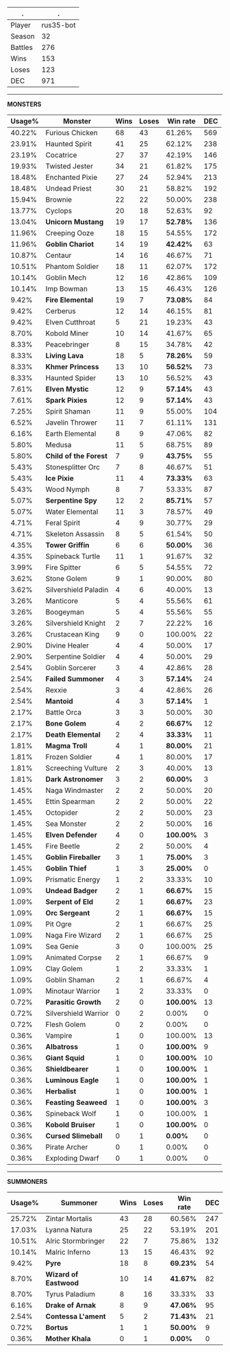 .|.
|-|-
Player|rus35-bot
Season|32
Battles|276
Wins|153
Loses|123
DEC|971

---
**MONSTERS**

Usage%|Monster|Wins|Loses|Win rate|DEC|
-|-|-|-|-|-|
40.22%|Furious Chicken|68|43|61.26%|569|
23.91%|Haunted Spirit|41|25|62.12%|238|
23.19%|Cocatrice|27|37|42.19%|146|
19.93%|Twisted Jester|34|21|61.82%|175|
18.48%|Enchanted Pixie|27|24|52.94%|213|
18.48%|Undead Priest|30|21|58.82%|192|
15.94%|Brownie|22|22|50.00%|238|
13.77%|Cyclops|20|18|52.63%|92|
13.04%|**Unicorn Mustang**|19|17|**52.78%**|136|
11.96%|Creeping Ooze|18|15|54.55%|172|
11.96%|**Goblin Chariot**|14|19|**42.42%**|63|
10.87%|Centaur|14|16|46.67%|71|
10.51%|Phantom Soldier|18|11|62.07%|172|
10.14%|Goblin Mech|12|16|42.86%|109|
10.14%|Imp Bowman|13|15|46.43%|126|
9.42%|**Fire Elemental**|19|7|**73.08%**|84|
9.42%|Cerberus|12|14|46.15%|81|
9.42%|Elven Cutthroat|5|21|19.23%|43|
8.70%|Kobold Miner|10|14|41.67%|65|
8.33%|Peacebringer|8|15|34.78%|42|
8.33%|**Living Lava**|18|5|**78.26%**|59|
8.33%|**Khmer Princess**|13|10|**56.52%**|73|
8.33%|Haunted Spider|13|10|56.52%|43|
7.61%|**Elven Mystic**|12|9|**57.14%**|43|
7.61%|**Spark Pixies**|12|9|**57.14%**|43|
7.25%|Spirit Shaman|11|9|55.00%|104|
6.52%|Javelin Thrower|11|7|61.11%|131|
6.16%|Earth Elemental|8|9|47.06%|82|
5.80%|Medusa|11|5|68.75%|89|
5.80%|**Child of the Forest**|7|9|**43.75%**|55|
5.43%|Stonesplitter Orc|7|8|46.67%|51|
5.43%|**Ice Pixie**|11|4|**73.33%**|63|
5.43%|Wood Nymph|8|7|53.33%|87|
5.07%|**Serpentine Spy**|12|2|**85.71%**|57|
5.07%|Water Elemental|11|3|78.57%|49|
4.71%|Feral Spirit|4|9|30.77%|29|
4.71%|Skeleton Assassin|8|5|61.54%|50|
4.35%|**Tower Griffin**|6|6|**50.00%**|36|
4.35%|Spineback Turtle|11|1|91.67%|32|
3.99%|Fire Spitter|6|5|54.55%|72|
3.62%|Stone Golem|9|1|90.00%|80|
3.62%|Silvershield Paladin|4|6|40.00%|13|
3.26%|Manticore|5|4|55.56%|61|
3.26%|Boogeyman|5|4|55.56%|55|
3.26%|Silvershield Knight|2|7|22.22%|16|
3.26%|Crustacean King|9|0|100.00%|22|
2.90%|Divine Healer|4|4|50.00%|17|
2.90%|Serpentine Soldier|4|4|50.00%|29|
2.54%|Goblin Sorcerer|3|4|42.86%|28|
2.54%|**Failed Summoner**|4|3|**57.14%**|24|
2.54%|Rexxie|3|4|42.86%|26|
2.54%|**Mantoid**|4|3|**57.14%**|1|
2.17%|Battle Orca|3|3|50.00%|30|
2.17%|**Bone Golem**|4|2|**66.67%**|12|
2.17%|**Death Elemental**|2|4|**33.33%**|11|
1.81%|**Magma Troll**|4|1|**80.00%**|21|
1.81%|Frozen Soldier|4|1|80.00%|17|
1.81%|Screeching Vulture|2|3|40.00%|13|
1.81%|**Dark Astronomer**|3|2|**60.00%**|3|
1.45%|Naga Windmaster|2|2|50.00%|20|
1.45%|Ettin Spearman|2|2|50.00%|22|
1.45%|Octopider|2|2|50.00%|23|
1.45%|Sea Monster|2|2|50.00%|16|
1.45%|**Elven Defender**|4|0|**100.00%**|3|
1.45%|Fire Beetle|2|2|50.00%|4|
1.45%|**Goblin Fireballer**|3|1|**75.00%**|3|
1.45%|**Goblin Thief**|1|3|**25.00%**|0|
1.09%|Prismatic Energy|1|2|33.33%|10|
1.09%|**Undead Badger**|2|1|**66.67%**|15|
1.09%|**Serpent of Eld**|2|1|**66.67%**|23|
1.09%|**Orc Sergeant**|2|1|**66.67%**|15|
1.09%|Pit Ogre|2|1|66.67%|25|
1.09%|Naga Fire Wizard|2|1|66.67%|25|
1.09%|Sea Genie|3|0|100.00%|25|
1.09%|Animated Corpse|2|1|66.67%|9|
1.09%|Clay Golem|1|2|33.33%|1|
1.09%|Goblin Shaman|2|1|66.67%|4|
1.09%|Minotaur Warrior|1|2|33.33%|0|
0.72%|**Parasitic Growth**|2|0|**100.00%**|13|
0.72%|Silvershield Warrior|0|2|0.00%|0|
0.72%|Flesh Golem|0|2|0.00%|0|
0.36%|Vampire|1|0|100.00%|13|
0.36%|**Albatross**|1|0|**100.00%**|9|
0.36%|**Giant Squid**|1|0|**100.00%**|10|
0.36%|**Shieldbearer**|1|0|**100.00%**|1|
0.36%|**Luminous Eagle**|1|0|**100.00%**|1|
0.36%|**Herbalist**|1|0|**100.00%**|1|
0.36%|**Feasting Seaweed**|1|0|**100.00%**|3|
0.36%|Spineback Wolf|1|0|100.00%|1|
0.36%|**Kobold Bruiser**|1|0|**100.00%**|0|
0.36%|**Cursed Slimeball**|0|1|**0.00%**|0|
0.36%|Pirate Archer|0|1|0.00%|0|
0.36%|Exploding Dwarf|0|1|0.00%|0|

---
**SUMMONERS**

Usage%|Summoner|Wins|Loses|Win rate|DEC|
-|-|-|-|-|-|
25.72%|Zintar Mortalis|43|28|60.56%|247|
17.03%|Lyanna Natura|25|22|53.19%|201|
10.51%|Alric Stormbringer|22|7|75.86%|132|
10.14%|Malric Inferno|13|15|46.43%|92|
9.42%|**Pyre**|18|8|**69.23%**|54|
8.70%|**Wizard of Eastwood**|10|14|**41.67%**|82|
8.70%|Tyrus Paladium|8|16|33.33%|33|
6.16%|**Drake of Arnak**|8|9|**47.06%**|95|
2.54%|**Contessa L'ament**|5|2|**71.43%**|21|
0.72%|**Bortus**|1|1|**50.00%**|9|
0.36%|**Mother Khala**|0|1|**0.00%**|0|
